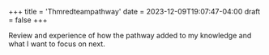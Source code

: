 +++
title = 'Thmredteampathway'
date = 2023-12-09T19:07:47-04:00
draft = false
+++

Review and experience of how the pathway added to my knowledge and what I want to focus on next.